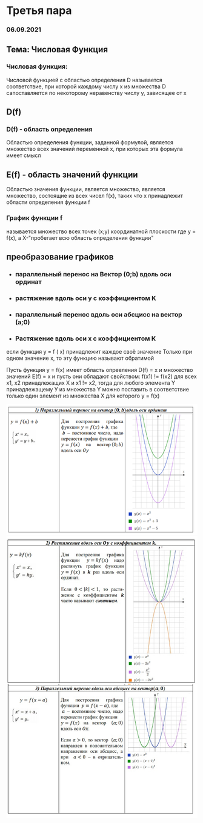 # Третья пара
### 06.09.2021

## Тема: Числовая Функция
### Числовая функция:
Числовой функцией с областью определения D называется соответствие,
при которой каждому числу х из множества D сапоставляется по некоторому
неравенству числу у, зависящее от х

## D(f)
### D(f) - область определения
Областью определения функции, заданной формулой, является множество всех значений переменной х, при которых эта формула имеет смысл

## E(f) - область значений функции
Областью значения функции, является множество, является множество, состоящие из всех чисел f(x), таких что х принадлежит области определения функции f
### График функции f 
называется множество всех точек (х;у) координатной плоскости где у = f(x), а X-"пробегает всю область определения функции"

## преобразование графиков
+ ### параллельный перенос на Вектор (0;b) вдоль оси ординат
+ ### растяжение вдоль оси y с коэффициентом K 
+ ### параллельный перенос вдоль оси абсцисс на вектор (а;0)
+ ### Растяжение вдоль оси х с коэффициентом К

если функция у = f ( x) принадлежит каждое своё значение Только при одном значение х, то эту функцию называют обратимой

Пусть функция у = f(x) имеет область опрееления D(f) = x и множество значений E(f) = x и пусть они обладают свойством: f(x1) != f(x2) для всех х1, х2 принадлежащих Х и х1 != х2,
тогда для любого элемента Y принадлежащему У из множества Y можно поставить в соответствие только один элемент из множества X для которого у = f(x)

![Alt text](https://github.com/SS342/College-Program/blob/main/Математика/3%20пара/image.png)
![Alt text](https://github.com/SS342/College-Program/blob/main/Математика/3%20пара/-V8MtnPLzI8.jpg)
![Alt text](https://github.com/SS342/College-Program/blob/main/Математика/3%20пара/zY7127Nt3Bw.jpg)
